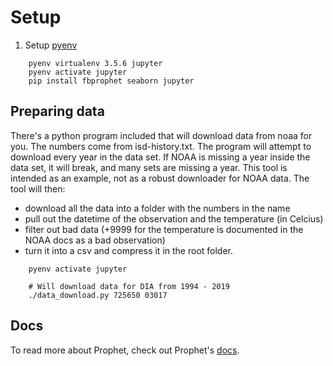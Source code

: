 # Setup

1) Setup [pyenv](http://github.com/pyenv/pyenv)

```
    pyenv virtualenv 3.5.6 jupyter
    pyenv activate jupyter
    pip install fbprophet seaborn jupyter
```

## Preparing data

There's a python program included that will download data from noaa for you.  The numbers come from isd-history.txt.  The program will attempt to download every year in the data set.  If NOAA is missing a year inside the data set, it will break, and many sets are missing a year.  This tool is intended as an example, not as a robust downloader for NOAA data.  The tool will then:

* download all the data into a folder with the numbers in the name
* pull out the datetime of the observation and the temperature (in Celcius)
* filter out bad data (+9999 for the temperature is documented in the NOAA docs as a bad observation)
* turn it into a csv and compress it in the root folder.

```
    pyenv activate jupyter
    
    # Will download data for DIA from 1994 - 2019
    ./data_download.py 725650 03017
```

## Docs

To read more about Prophet, check out Prophet's [docs](facebook.github.io/prophet/docs/quick_start.html).
